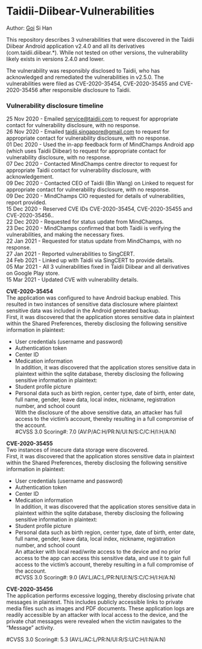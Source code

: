 # Taidii-Diibear-Vulnerabilities
Author: <ins>Goi</ins> Si Han

This repository describes 3 vulnerabilities that were discovered in the Taidii Diibear Android application v2.4.0 and all its derivatives (com.taidii.diibear.\*). While not tested on other versions, the vulnerability likely exists in versions 2.4.0 and lower.

The vulnerability was responsibly disclosed to Taidii, who has acknowledged and remediated the vulnerabilities in v2.5.0. The vulnerabilities were filed as CVE-2020-35454, CVE-2020-35455 and CVE-2020-35456 after responsible disclosure to Taidii.

### Vulnerability disclosure timeline
25 Nov 2020 - Emailed service@taidii.com to request for appropriate contact for vulnerability disclosure, with no response.  
26 Nov 2020 - Emailed taidii.singapore@gmail.com to request for appropriate contact for vulnerability disclosure, with no response.  
01 Dec 2020 - Used the in-app feedback form of MindChamps Android app (which uses Taidii Diibear) to request for appropriate contact for vulnerability disclosure, with no response.  
07 Dec 2020 - Contacted MindChamps centre director to request for appropriate Taidii contact for vulnerability disclosure, with acknowledgement.  
09 Dec 2020 - Contacted CEO of Taidii (Bin Wang) on Linked to request for appropriate contact for vulnerability disclosure, with no response.  
09 Dec 2020 - MindChamps CIO requested for details of vulnerabilities, report provided.  
15 Dec 2020 - Reserved CVE IDs CVE-2020-35454, CVE-2020-35455 and CVE-2020-35456..  
22 Dec 2020 - Requested for status update from MindChamps.  
23 Dec 2020 - MindChamps confirmed that both Taidii is verifying the vulnerabilities, and making the necessary fixes.  
22 Jan 2021 - Requested for status update from MindChamps, with no response.  
27 Jan 2021 - Reported vulnerabilities to SingCERT.  
24 Feb 2021 - Linked up with Taidii via SingCERT to provide details.  
05 Mar 2021 - All 3 vulnerabilities fixed in Taidii Diibear and all derivatives on Google Play store.  
15 Mar  2021 - Updated CVE with vulnerability details.  

**CVE-2020-35454**  
The application was configured to have Android backup enabled. This resulted in two instances of sensitive data disclosure where plaintext sensitive data was included in the Android generated backup.  
First, it was discovered that the application stores sensitive data in plaintext within the Shared Preferences, thereby disclosing the following sensitive information in plaintext:  
- User credentials (username and password)
- Authentication token
- Center ID
- Medication information  
In addition, it was discovered that the application stores sensitive data in plaintext within the sqlite database, thereby disclosing the following sensitive information in plaintext:  
- Student profile picture
- Personal data such as birth region, center type, date of birth, enter date, full name, gender, leave data, local index, nickname, registration number, and school count  
With the disclosure of the above sensitive data, an attacker has full access to the victim’s account, thereby resulting in a full compromise of the account.  
#CVSS 3.0 Scoring#: 7.0 (AV:P/AC:H/PR:N/UI:N/S:C/C:H/I:H/A:N)

**CVE-2020-35455**  
Two instances of insecure data storage were discovered.  
First, it was discovered that the application stores sensitive data in plaintext within the Shared Preferences, thereby disclosing the following sensitive information in plaintext:  
- User credentials (username and password)  
- Authentication token  
- Center ID  
- Medication information  
In addition, it was discovered that the application stores sensitive data in plaintext within the sqlite database, thereby disclosing the following sensitive information in plaintext:  
- Student profile picture  
- Personal data such as birth region, center type, date of birth, enter date, full name, gender, leave data, local index, nickname, registration number, and school count  
An attacker with local read/write access to the device and no prior access to the app can access this sensitive data, and use it to gain full access to the victim’s account, thereby resulting in a full compromise of the account.  
#CVSS 3.0 Scoring#: 9.0 (AV:L/AC:L/PR:N/UI:N/S:C/C:H/I:H/A:N)

**CVE-2020-35456**  
The application performs excessive logging, thereby disclosing private chat messages in plaintext. This includes publicly accessible links to private media files such as images and PDF
documents.
These application logs are readily accessible by an attacker with local access to the device, and the private chat messages were revealed when the victim navigates to the “Message” activity.

#CVSS 3.0 Scoring#: 5.3 (AV:L/AC:L/PR:N/UI:R/S:U/C:H/I:N/A:N)
